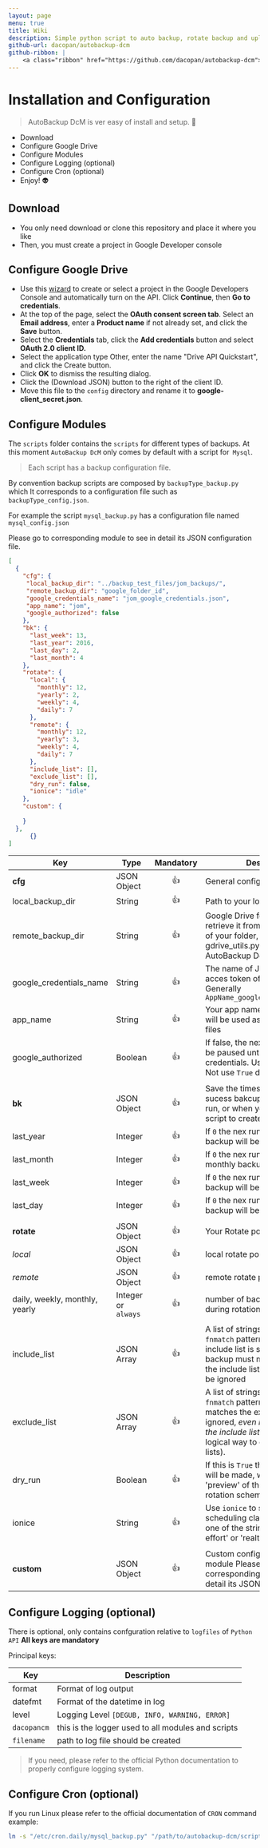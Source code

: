 ```yaml
---
layout: page
menu: true
title: Wiki
description: Simple python script to auto backup, rotate backup and upload to google drive.
github-url: dacopan/autobackup-dcm
github-ribbon: |    
    <a class="ribbon" href="https://github.com/dacopan/autobackup-dcm"><img style="position: absolute; top: 0; right: 0; border: 0;" src="https://camo.githubusercontent.com/652c5b9acfaddf3a9c326fa6bde407b87f7be0f4/68747470733a2f2f73332e616d617a6f6e6177732e636f6d2f6769746875622f726962626f6e732f666f726b6d655f72696768745f6f72616e67655f6666373630302e706e67" alt="Fork me on GitHub" data-canonical-src="https://s3.amazonaws.com/github/ribbons/forkme_right_orange_ff7600.png"></a>
---
```


# Installation and Configuration

> AutoBackup DcM is ver easy of install and setup. :poop:

- Download
- Configure Google Drive
- Configure Modules
- Configure Logging (optional)
- Configure Cron (optional)
- Enjoy! :alien:

## Download 
 - You only need download or clone this repository and place it where you like
 - Then, you must create a project in Google Developer console
 
## Configure Google Drive
 - Use this [wizard](https://console.developers.google.com/start/api?id=drive) to create or select a project 
 in the Google Developers Console and automatically turn on the API. Click **Continue**, then **Go to credentials**.
 - At the top of the page, select the **OAuth consent screen tab**. Select an **Email address**, enter a **Product name** 
 if not already set, and click the **Save** button.
 - Select the **Credentials** tab, click the **Add credentials** button and select **OAuth 2.0 client ID.**
 - Select the application type Other, enter the name "Drive API Quickstart", and click the Create button.
 - Click **OK** to dismiss the resulting dialog.
 - Click the <i class="fa fa-cogs"></i> (Download JSON) button to the right of the client ID.
 - Move this file to the `config` directory and rename it to **google-client_secret.json**.
  
## Configure Modules
The `scripts` folder contains the `scripts` for different types of backups.
At this moment `AutoBackup DcM` only comes by default with a script for` Mysql`.
 
> Each script has a backup configuration file.
 
By convention backup scripts are composed by `backupType_backup.py` which It corresponds to a configuration file 
such as `backupType_config.json`.

For example the script `mysql_backup.py` has a configuration file named `mysql_config.json`
 
Please go to corresponding module to see in detail its JSON configuration file.

```json
[
  {
    "cfg": {
     "local_backup_dir": "../backup_test_files/jom_backups/",
     "remote_backup_dir": "google_folder_id",
     "google_credentials_name": "jom_google_credentials.json",
     "app_name": "jom",
     "google_authorized": false
    },
    "bk": {
      "last_week": 13,
      "last_year": 2016,
      "last_day": 2,
      "last_month": 4
    },
    "rotate": {
      "local": {
        "monthly": 12,
        "yearly": 2,
        "weekly": 4,
        "daily": 7
      },
      "remote": {
        "monthly": 12,
        "yearly": 3,
        "weekly": 4,
        "daily": 7
      },
      "include_list": [],
      "exclude_list": [],
      "dry_run": false,
      "ionice": "idle"      
    },    
    "custom": {
      
    }
  },
	  {}
]
```

Key | Type |Mandatory| Description
--- |---|:---:|---
**cfg** |JSON Object|:+1:| General configuraion of app
local_backup_dir |String|:+1:| Path to your local backup dir
remote_backup_dir |String|:+1:| Google Drive folder id. Can retrieve it from Google drive url of your folder, or use our script gdrive_utils.py included in AutoBackup DcM
google_credentials_name |String|:+1:|The name of Json file to store acces token of Google Drive. Generally `AppName_google_credentials.json`
app_name |String|:+1:| Your app name without spaces, will be used as prefix of backups files
google_authorized |Boolean|:+1:| If false, the next run of script will be paused until user enter google credentials. Use only in setup. Not use `True` during a cron job 
|||  
**bk**|JSON Object|:+1:| Save the timestamp of last sucess bakcup. Set all to `0` in first run, or when you want force to script to create other backup 
last_year |Integer|:+1:| If `0` the nex run of script a yearly backup will be execute
last_month |Integer|:+1:|If `0` the nex run of script a monthly backup will be execute
last_week |Integer|:+1:|If `0` the nex run of script a weekly backup will be execute
last_day |Integer|:+1:|If `0` the nex run of script a daily backup will be execute
|||
**rotate**|JSON Object|:+1:| Your Rotate policy
*local*|JSON Object|:+1:| local rotate policy 
*remote*|JSON Object|:+1:| remote rotate policy
daily, weekly, monthly, yearly | Integer or `always`|:+1:| number of backups to preserve during rotation
|||
include_list|JSON Array|:+1:| A list of strings with `python fnmatch` patterns. If a nonempty include list is specified each backup must match a pattern in the include list, otherwise it will be ignored  
exclude_list|JSON Array|:+1:| A list of strings with `python fnmatch` patterns. If a backup matches the exclude list it will be ignored, *even if it also matched the include list* (it's the only logical way to combine both lists).
dry_run|Boolean|:+1:| If this is ``True`` then no changes will be made, which provides a 'preview' of the effect of the rotation scheme.
ionice|String|:+1:| Use ``ionice`` to set the I/O scheduling class (expected to be one of the strings 'idle', 'best-effort' or 'realtime').
|||
**custom**|JSON Object|:+1:| Custom configuraions to backup module Please go to corresponding module to see in detail its JSON configuration.

 
## Configure Logging (optional)
 
There is optional, only contains confguration relative to `logfiles` of `Python API`
**All keys are mandatory**
  
Principal keys:
  
Key |Description
--- | --- 
format | Format of log output
datefmt | Format of the datetime in log
level | Logging Level `[DEGUB, INFO, WARNING, ERROR]`
`dacopancm` | this is the logger used to all modules and scripts 
`filename` | path to log file should be created

> If you need, please refer to the official Python documentation to properly configure logging system.


## Configure Cron (optional)

 If you run Linux please refer to the official documentation of `CRON` command
example:

```bash
ln -s "/etc/cron.daily/mysql_backup.py" "/path/to/autobackup-dcm/scripts/mysql_backup.py"
```